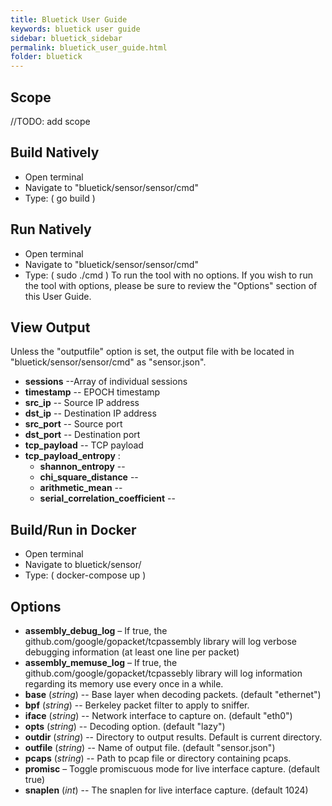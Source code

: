 ```yaml
---
title: Bluetick User Guide
keywords: bluetick user guide
sidebar: bluetick_sidebar
permalink: bluetick_user_guide.html
folder: bluetick
---
```

## Scope

//TODO: add scope

## Build Natively

- Open terminal
- Navigate to &quot;bluetick/sensor/sensor/cmd&quot;
- Type: ( go build )

## Run Natively

- Open terminal
- Navigate to &quot;bluetick/sensor/sensor/cmd&quot;
- Type: ( sudo ./cmd ) To run the tool with no options. If you wish to run the tool with options, please be sure to review the &quot;Options&quot; section of this User Guide.

## View Output

Unless the &quot;outputfile&quot; option is set, the output file with be located in &quot;bluetick/sensor/sensor/cmd&quot; as &quot;sensor.json&quot;.

- **sessions** --Array of individual sessions
- **timestamp** -- EPOCH timestamp
- **src\_ip** -- Source IP address
- **dst\_ip** -- Destination IP address
- **src\_port** -- Source port
- **dst\_port** -- Destination port
- **tcp\_payload** -- TCP payload
- **tcp\_payload\_entropy** :
  - **shannon\_entropy** --
  - **chi\_square\_distance** --
  - **arithmetic\_mean** --
  - **serial\_correlation\_coefficient** --

## Build/Run in Docker

- Open terminal
- Navigate to bluetick/sensor/
- Type: ( docker-compose up )

## Options

- **assembly\_debug\_log** – If true, the github.com/google/gopacket/tcpassembly library will log verbose debugging information (at least one line per packet)
- **assembly\_memuse\_log** – If true, the github.com/google/gopacket/tcpassebly library will log information regarding its memory use every once in a while.
- **base** (_string_) -- Base layer when decoding packets. (default &quot;ethernet&quot;)
- **bpf** (_string_) -- Berkeley packet filter to apply to sniffer.
- **iface** (_string_) -- Network interface to capture on. (default &quot;eth0&quot;)
- **opts** (_string_) -- Decoding option. (default &quot;lazy&quot;)
- **outdir** (_string_) -- Directory to output results. Default is current directory.
- **outfile** (_string_) -- Name of output file. (default &quot;sensor.json&quot;)
- **pcaps** (_string_) -- Path to pcap file or directory containing pcaps.
- **promisc** – Toggle promiscuous mode for live interface capture. (default true)
- **snaplen** (_int_) -- The snaplen for live interface capture. (default 1024)
